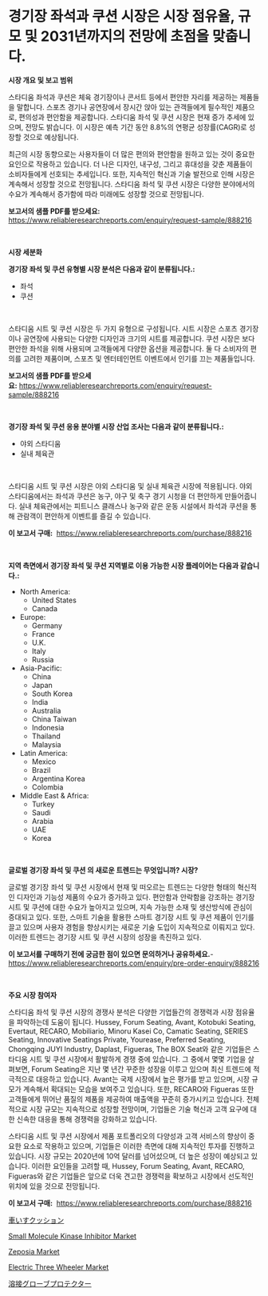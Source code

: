 <p><h1>경기장 좌석과 쿠션 시장은 시장 점유율, 규모 및 2031년까지의 전망에 초점을 맞춥니다.</h1></p><p><strong>시장 개요 및 보고 범위</strong></p>
<p><p>스타디움 좌석과 쿠션은 체육 경기장이나 콘서트 등에서 편안한 자리를 제공하는 제품들을 말합니다. 스포츠 경기나 공연장에서 장시간 앉아 있는 관객들에게 필수적인 제품으로, 편의성과 편안함을 제공합니다. 스타디움 좌석 및 쿠션 시장은 현재 증가 추세에 있으며, 전망도 밝습니다. 이 시장은 예측 기간 동안 8.8%의 연평균 성장률(CAGR)로 성장할 것으로 예상됩니다.</p><p>최근의 시장 동향으로는 사용자들이 더 많은 편의와 편안함을 원하고 있는 것이 중요한 요인으로 작용하고 있습니다. 더 나은 디자인, 내구성, 그리고 휴대성을 갖춘 제품들이 소비자들에게 선호되는 추세입니다. 또한, 지속적인 혁신과 기술 발전으로 인해 시장은 계속해서 성장할 것으로 전망됩니다. 스타디움 좌석 및 쿠션 시장은 다양한 분야에서의 수요가 계속해서 증가함에 따라 미래에도 성장할 것으로 전망됩니다.</p></p>
<p><strong>보고서의 샘플 PDF를 받으세요:</strong> <a href="https://www.reliableresearchreports.com/enquiry/request-sample/888216">https://www.reliableresearchreports.com/enquiry/request-sample/888216</a></p>
<p>&nbsp;</p>
<p><strong>시장 세분화</strong></p>
<p><strong>경기장 좌석 및 쿠션 유형별 시장 분석은 다음과 같이 분류됩니다.:</strong></p>
<p><ul><li>좌석</li><li>쿠션</li></ul></p>
<p>&nbsp;</p>
<p><p>스타디움 시트 및 쿠션 시장은 두 가지 유형으로 구성됩니다. 시트 시장은 스포츠 경기장이나 공연장에 사용되는 다양한 디자인과 크기의 시트를 제공합니다. 쿠션 시장은 보다 편안한 좌석을 위해 사용되며 고객들에게 다양한 옵션을 제공합니다. 둘 다 소비자의 편의를 고려한 제품이며, 스포츠 및 엔터테인먼트 이벤트에서 인기를 끄는 제품들입니다.</p></p>
<p><strong>보고서의 샘플 PDF를 받으세요:</strong>&nbsp;<a href="https://www.reliableresearchreports.com/enquiry/request-sample/888216">https://www.reliableresearchreports.com/enquiry/request-sample/888216</a></p>
<p>&nbsp;</p>
<p><strong> 경기장 좌석 및 쿠션 응용 분야별 시장 산업 조사는 다음과 같이 분류됩니다.:</strong></p>
<p><ul><li>야외 스타디움</li><li>실내 체육관</li></ul></p>
<p>&nbsp;</p>
<p><p>스타디움 시트 및 쿠션 시장은 야외 스타디움 및 실내 체육관 시장에 적용됩니다. 야외 스타디움에서는 좌석과 쿠션은 농구, 야구 및 축구 경기 시청을 더 편안하게 만들어줍니다. 실내 체육관에서는 피트니스 클래스나 농구와 같은 운동 시설에서 좌석과 쿠션을 통해 관람객이 편안하게 이벤트를 즐길 수 있습니다.</p></p>
<p><strong>이 보고서 구매:</strong>&nbsp; <a href="https://www.reliableresearchreports.com/purchase/888216">https://www.reliableresearchreports.com/purchase/888216</a></p>
<p>&nbsp;</p>
<p><strong>지역 측면에서 경기장 좌석 및 쿠션 지역별로 이용 가능한 시장 플레이어는 다음과 같습니다.:</strong></p>
<p><ul>
    <li>
        North America:
        <ul>
            <li>United States</li>
            <li>Canada</li>
        </ul>
    </li>
    <li>
        Europe:
        <ul>
            <li>Germany</li>
            <li>France</li>
            <li>U.K.</li>
            <li>Italy</li>
            <li>Russia</li>
        </ul>
    </li>
    <li>
        Asia-Pacific:
        <ul>
            <li>China</li>
            <li>Japan</li>
            <li>South Korea</li>
            <li>India</li>
            <li>Australia</li>
            <li>China Taiwan</li>
            <li>Indonesia</li>
            <li>Thailand</li>
            <li>Malaysia</li>
        </ul>
    </li>
    <li>
        Latin America:
        <ul>
            <li>Mexico</li>
            <li>Brazil</li>
            <li>Argentina Korea</li>
            <li>Colombia</li>
        </ul>
    </li>
    <li>
        Middle East & Africa:
        <ul>
            <li>Turkey</li>
            <li>Saudi</li>
            <li>Arabia</li>
            <li>UAE</li>
            <li>Korea</li>
        </ul>
    </li>
    </ul></p>
<p>&nbsp;</p>
<p><strong>글로벌 경기장 좌석 및 쿠션 의 새로운 트렌드는 무엇입니까? 시장?</strong></p>
<p><p>글로벌 경기장 좌석 및 쿠션 시장에서 현재 및 떠오르는 트렌드는 다양한 형태의 혁신적인 디자인과 기능성 제품의 수요가 증가하고 있다. 편안함과 안락함을 강조하는 경기장 시트 및 쿠션에 대한 수요가 높아지고 있으며, 지속 가능한 소재 및 생산방식에 관심이 증대되고 있다. 또한, 스마트 기술을 활용한 스마트 경기장 시트 및 쿠션 제품이 인기를 끌고 있으며 사용자 경험을 향상시키는 새로운 기술 도입이 지속적으로 이뤄지고 있다. 이러한 트렌드는 경기장 시트 및 쿠션 시장의 성장을 촉진하고 있다.</p></p>
<p><strong>이 보고서를 구매하기 전에 궁금한 점이 있으면 문의하거나 공유하세요.</strong>- <a href="https://www.reliableresearchreports.com/enquiry/pre-order-enquiry/888216">https://www.reliableresearchreports.com/enquiry/pre-order-enquiry/888216</a></p>
<p>&nbsp;</p>
<p><strong>주요 시장 참여자</strong></p>
<p><p>스타디움 좌석 및 쿠션 시장의 경쟁사 분석은 다양한 기업들간의 경쟁력과 시장 점유율을 파악하는데 도움이 됩니다. Hussey, Forum Seating, Avant, Kotobuki Seating, Evertaut, RECARO, Mobiliario, Minoru Kasei Co, Camatic Seating, SERIES Seating, Innovative Seatings Private, Yourease, Preferred Seating, Chongqing JUYI Industry, Daplast, Figueras, The BOX Seat와 같은 기업들은 스타디움 시트 및 쿠션 시장에서 활발하게 경쟁 중에 있습니다. 그 중에서 몇몇 기업을 살펴보면, Forum Seating은 지난 몇 년간 꾸준한 성장을 이루고 있으며 최신 트렌드에 적극적으로 대응하고 있습니다. Avant는 국제 시장에서 높은 평가를 받고 있으며, 시장 규모가 계속해서 확대되는 모습을 보여주고 있습니다. 또한, RECARO와 Figueras 또한 고객들에게 뛰어난 품질의 제품을 제공하여 매출액을 꾸준히 증가시키고 있습니다. 전체적으로 시장 규모는 지속적으로 성장할 전망이며, 기업들은 기술 혁신과 고객 요구에 대한 신속한 대응을 통해 경쟁력을 강화하고 있습니다. </p><p>스타디움 시트 및 쿠션 시장에서 제품 포트폴리오의 다양성과 고객 서비스의 향상이 중요한 요소로 작용하고 있으며, 기업들은 이러한 측면에 대해 지속적인 투자를 진행하고 있습니다. 시장 규모는 2020년에 10억 달러를 넘어섰으며, 더 높은 성장이 예상되고 있습니다. 이러한 요인들을 고려할 때, Hussey, Forum Seating, Avant, RECARO, Figueras와 같은 기업들은 앞으로 더욱 견고한 경쟁력을 확보하고 시장에서 선도적인 위치에 있을 것으로 전망됩니다.</p></p>
<p><strong>이 보고서 구매:</strong>&nbsp;&nbsp;<a href="https://www.reliableresearchreports.com/purchase/888216">https://www.reliableresearchreports.com/purchase/888216</a></p>
<p><p><a href="https://github.com/cnnriuez22368/Market-Research-Report-List-1/blob/main/9580623187730.md">車いすクッション</a></p><p><a href="https://issuu.com/reportprime-2/docs/small-molecule-kinase-inhibitor-market-size-2030.p">Small Molecule Kinase Inhibitor Market</a></p><p><a href="https://issuu.com/reportprime-2/docs/zeposia-market-size-2030.pptx">Zeposia Market</a></p><p><a href="https://github.com/Krish2023na/Market-Research-Report-List-3/blob/main/electric-three-wheeler-market.md">Electric Three Wheeler Market</a></p><p><a href="https://github.com/zekaoe592392/Market-Research-Report-List-1/blob/main/2029776187729.md">溶接グローブプロテクター</a></p></p>
